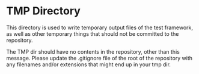 TMP Directory
=============

This directory is used to write temporary output files of the test framework, as well as other temporary things that should not be committed to the repository.

The TMP dir should have no contents in the repository, other than this message. Please update the .gitignore file of the root of the repository with any filenames and/or extensions
that might end up in your tmp dir.
